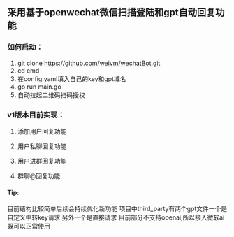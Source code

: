 ## 采用基于openwechat微信扫描登陆和gpt自动回复功能

### 如何启动：
1. git clone https://github.com/weivm/wechatBot.git
2. cd cmd
3. 在config.yaml填入自己的key和gpt域名
4. go run main.go
5. 自动拉起二维码扫码授权



### v1版本目前实现：

1. 添加用户回复功能

2. 用户私聊回复功能

3. 用户进群回复功能

4. 群聊@回复功能

#### Tip:
目前结构比较简单后续会持续优化新功能
项目中third_party有两个gpt文件一个是自定义中转key请求 另外一个是直接请求
目前部分不支持openai,所以接入微软ai既可以正常使用

